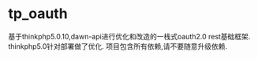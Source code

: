 # tp_oauth

基于thinkphp5.0.10,dawn-api进行优化和改造的一栈式oauth2.0 rest基础框架.
thinkphp5.0针对部署做了优化.
项目包含所有依赖,请不要随意升级依赖.
